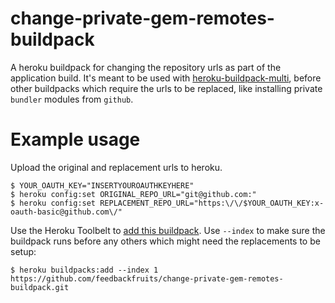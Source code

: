 # change-private-gem-remotes-buildpack

A heroku buildpack for changing the repository urls as part of the application build.
It's meant to be used with [heroku-buildpack-multi](https://github.com/heroku/heroku-buildpack-multi),
before other buildpacks which require the urls to be replaced, like installing private `bundler` modules from `github`.

# Example usage

Upload the original and replacement urls to heroku.

``` sh-session
$ YOUR_OAUTH_KEY="INSERTYOUROAUTHKEYHERE"
$ heroku config:set ORIGINAL_REPO_URL="git@github.com:"
$ heroku config:set REPLACEMENT_REPO_URL="https:\/\/$YOUR_OAUTH_KEY:x-oauth-basic@github.com\/"
```

Use the Heroku Toolbelt to
[add this buildpack](https://devcenter.heroku.com/articles/using-multiple-buildpacks-for-an-app#adding-a-buildpack).
Use `--index` to make sure the buildpack runs before any others which might need
the replacements to be setup:

``` sh-session
$ heroku buildpacks:add --index 1 https://github.com/feedbackfruits/change-private-gem-remotes-buildpack.git
```
